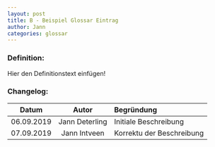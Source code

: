 ```yaml
---
layout: post
title: B - Beispiel Glossar Eintrag
author: Jann
categories: glossar
---
```


### Definition:
Hier den Definitionstext einfügen!


  
### Changelog:

|Datum|Autor|Begründung|
|:---:|:---:|:---|
|06.09.2019|Jann Deterling|Initiale Beschreibung|
|07.09.2019|Jann Intveen|Korrektu der Beschreibung|
